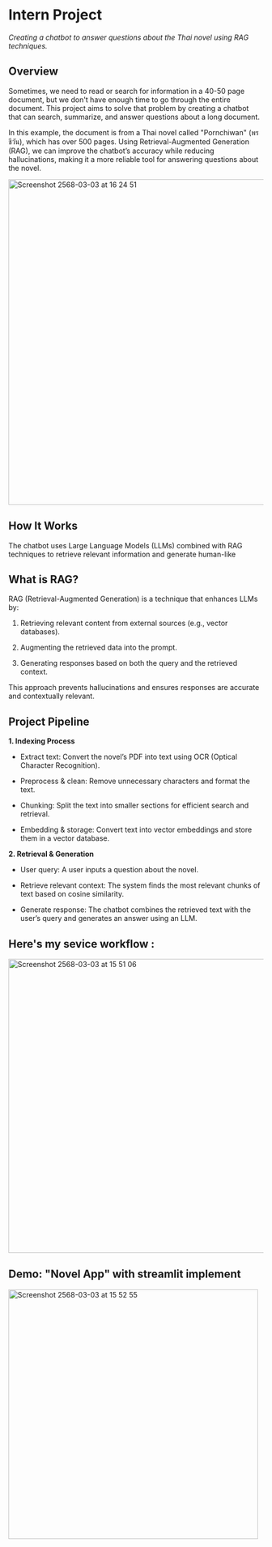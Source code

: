 # Intern Project
*Creating a chatbot to answer questions about the Thai novel using RAG techniques.*

## **Overview**

Sometimes, we need to read or search for information in a 40-50 page document, but we don't have enough time to go through the entire document. This project aims to solve that problem by creating a chatbot that can search, summarize, and answer questions about a long document.

In this example, the document is from a Thai novel called "Pornchiwan" (พรชีวัน), which has over 500 pages. Using Retrieval-Augmented Generation (RAG), we can improve the chatbot’s accuracy while reducing hallucinations, making it a more reliable tool for answering questions about the novel.

<img width="643" alt="Screenshot 2568-03-03 at 16 24 51" src="https://github.com/user-attachments/assets/e27ed047-e6ed-44cc-9e80-09dbfda0056e" />


## **How It Works**

The chatbot uses Large Language Models (LLMs) combined with RAG techniques to retrieve relevant information and generate human-like

## **What is RAG?**

RAG (Retrieval-Augmented Generation) is a technique that enhances LLMs by:

1. Retrieving relevant content from external sources (e.g., vector databases).

2. Augmenting the retrieved data into the prompt.

3. Generating responses based on both the query and the retrieved context.

This approach prevents hallucinations and ensures responses are accurate and contextually relevant.

## **Project Pipeline**

**1. Indexing Process**

- Extract text: Convert the novel’s PDF into text using OCR (Optical Character Recognition).

- Preprocess & clean: Remove unnecessary characters and format the text.

- Chunking: Split the text into smaller sections for efficient search and retrieval.

- Embedding & storage: Convert text into vector embeddings and store them in a vector database.

**2. Retrieval & Generation**

- User query: A user inputs a question about the novel.

- Retrieve relevant context: The system finds the most relevant chunks of text based on cosine similarity.

- Generate response: The chatbot combines the retrieved text with the user’s query and generates an answer using an LLM.


## **Here's my sevice workflow :**

<img width="581" alt="Screenshot 2568-03-03 at 15 51 06" src="https://github.com/user-attachments/assets/bf2c741e-c9be-4b53-8597-19044752d3ff" />


## **Demo: "Novel App" with streamlit implement**

<img width="493" alt="Screenshot 2568-03-03 at 15 52 55" src="https://github.com/user-attachments/assets/2c48a86d-69a5-46d1-be8f-af8a701a24aa" />
